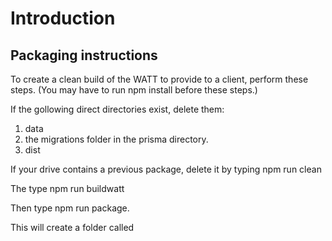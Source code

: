 # Introduction 

## Packaging instructions

To create a clean build of the WATT to provide to a client, perform these steps. (You may have to run npm install before these steps.)

If the gollowing direct directories exist, delete them:

1. data
2. the migrations folder in the prisma directory.
3. dist

If your drive contains a previous package, delete it by typing npm run clean

The type npm run buildwatt

Then type npm run package.

This will create a folder called 